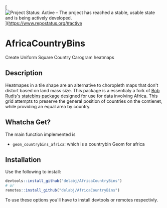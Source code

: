 [![Project Status: Active – The project has reached a stable, usable
state and is being actively
developed.](https://www.repostatus.org/badges/latest/active.svg)](https://www.repostatus.org/#active

# AfricaCountryBins
Create Uniform Square Country Carogram heatmaps

## Description
Heatmapes in a tile shape are an alternative to choropleth maps that don't distort based on land mass size.
This package is a essentialy a fork of [Bob Rudis's statebins package](https://github.com/hrbrmstr/statebin) designed for use for data involving Africa. 
This grid attempts to preserve the general position of countries on the contienet, while providing an equal area by country.

## Whatcha Get?

The main function implemented is 
 - `geom_countrybins_africa`: which is a countrybin Geom for africa
 
 
## Installation
Use the following to install: 
``` r
devtools::install_github("delabj/AfricaCountryBins")
# or 
remotes::install_github("delabj/AfricaCountryBins")
```

To use these options you'll have to install devtools or remotes respectivly. 
